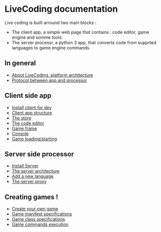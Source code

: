# LiveCoding documentation

Live coding is built arround two main blocks :
* The client app, a simple web page that contains : code editor, game engine and somme tools.
* The server processr, a python 3 app, that converts code from supprted languages to game engine commands.

## In general

* [About LiveCoding, platform architecture](./about.md)
* [Protocol between app and processor](./websocket_protocol.md)

## Client side app

* [Install client for dev](./client/installation.md)
* [Client app structure](./client/strucutre.md)
* [The store](./client/store.md)
* [The code editor](./client/editor.md)
* [Game frame](./client/game_frame.md)
* [Console](./client/console.md)
* [Game loading/starting](./client/game_managment.md)

## Server side processor

* [Install Server](server/environment.md)
* [The server architecture](server/serverArchitecture.md)
* [Add a new language](server/languages.md)
* [The server proxy](server/proxyProtocol.md)

## Creating games !

* [Create your own game](./games/create_one.md)
* [Game manifest specifications](./games/game_manifest_specs.md)
* [Game class specifications](./games/game_class_specs.md)
* [Game commands execution](./games/game_commands_execution.md)
